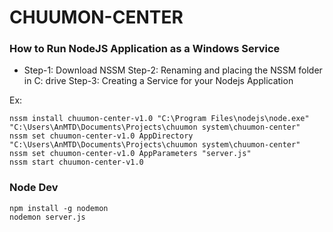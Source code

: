 # CHUUMON-CENTER

### How to Run NodeJS Application as a Windows Service
- Step-1: Download NSSM
Step-2: Renaming and placing the NSSM folder in C: drive
Step-3: Creating a Service for your Nodejs Application

Ex:
~~~
nssm install chuumon-center-v1.0 "C:\Program Files\nodejs\node.exe" "C:\Users\AnMTD\Documents\Projects\chuumon system\chuumon-center"
nssm set chuumon-center-v1.0 AppDirectory "C:\Users\AnMTD\Documents\Projects\chuumon system\chuumon-center"
nssm set chuumon-center-v1.0 AppParameters "server.js" 
nssm start chuumon-center-v1.0
~~~

### Node Dev
~~~
npm install -g nodemon
nodemon server.js
~~~